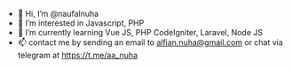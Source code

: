 - 👋 Hi, I’m @naufalnuha
- 👀 I’m interested in Javascript, PHP
- 🌱 I’m currently learning Vue JS, PHP CodeIgniter, Laravel, Node JS
- 📫 contact me by sending an email to alfian.nuha@gmail.com or chat via telegram at https://t.me/aa_nuha
